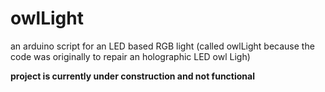 # owlLight
an arduino script for an LED based RGB light (called owlLight because the code was originally to repair an holographic LED owl Ligh)

**project is currently under construction and not functional**

